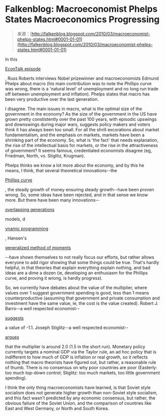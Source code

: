 <!--yml
category: 未分类
date: 2024-05-12 21:37:49
-->

# Falkenblog: Macroeconomist Phelps States Macroeconomics Progressing

> 来源：[http://falkenblog.blogspot.com/2010/03/macroeconomist-phelps-states.html#0001-01-01](http://falkenblog.blogspot.com/2010/03/macroeconomist-phelps-states.html#0001-01-01)

In this

[EconTalk episode](http://www.econtalk.org/archives/2010/02/phelps_on_unemp.html)

, Russ Roberts interviews Nobel prizewinner and macroeconomists Edmund Phelps about macro (his main contribution was to note the Phillips curve was wrong, there is a 'natural level' of unemployment and no long run trade off between unemployment and inflation). Phelps states that macro has been very productive over the last generation.

I disagree. The main issues in macro, what is the optimal size of the government in the economy? As the size of the government in the US have grown pretty constistently over the past 100 years, with episodic upswings and downswings during major wars, suggests policy makers and voters think it has always been too small. For all the shrill excorations about market fundamentalism, and the emphasis on markets, markets have been a shrinking part of the economy. So, what is 'the fact' that needs explanation, the rise of the intellectual basis for markets, or the rise in the attractiveness of government? It seems famous, credentialed economists disagree (eg, Friedman, North, vs. Stiglitz, Krugman).

Phelps thinks we know a lot more about the economy, and by this he means, I think, that several theoretical innovations--the

[Phillips curve](http://en.wikipedia.org/wiki/Phillips_curve)

, the steady growth of money ensuring steady growth--have been proven wrong. So, some ideas have been rejected, and in that sense we know more. But there have been many innovations--

[overlapping generations](http://en.wikipedia.org/wiki/Overlapping_generations_model)

models, d

[ynamic programming](http://en.wikipedia.org/wiki/Dynamic_programming#Optimal_consumption_and_saving)

, Hansen's

[generalized method of moments](http://en.wikipedia.org/wiki/GMM)

--have shown themselves to not really focus our efforts, but rather allows everyone to add rigor showing that some things could be true. That's hardly helpful, in that theories that explain everything explain nothing, and bad ideas are a dime a dozen (ie, developing an enthusiasm for the Phillips curve, and proving it wrong, is hardly progress).

So, we currently have debates about the value of the multiplier, where values over 1 suggest government spending is good, less than 1 means counterproductive (assuming that government and private consumption and investment have the same value, ie, the cost is the value created). Robert J. Barro--a well respected economist--

[suggests](http://online.wsj.com/article/SB10001424052748704751304575079260144504040.html)

a value of -1.1\. Joseph Stiglitz--a well respected economist--

[argues](http://www.amazon.com/Freefall-America-Markets-Sinking-Economy/dp/0393075966/ref=sr_1_1?ie=UTF8&s=books&qid=1267455512&sr=1-1)

that the multiplier is around 2.0 (1.5 in the short run). Monetary policy currently targets a nominal GDP via the Taylor rule, an ad hoc policy that is indifferent to how much of GDP is inflation or real growth, so it reflects nothing that macro theorists have figured out, but rather, a reasonable rule of thumb. There is no consensus on why poor countries are poor (Easterly: too much top-down control; Stiglitz: too much markets, too little government spending).

I think the only thing macroeconomists have learned, is that Soviet style socialism does not generate higher growth than non-Soviet style socialism, and this fact wasn't predicted by any economic consensus, but rather, the obvious failure of the Soviet Union, and the comparison of countries like East and West Germany, or North and South Korea.